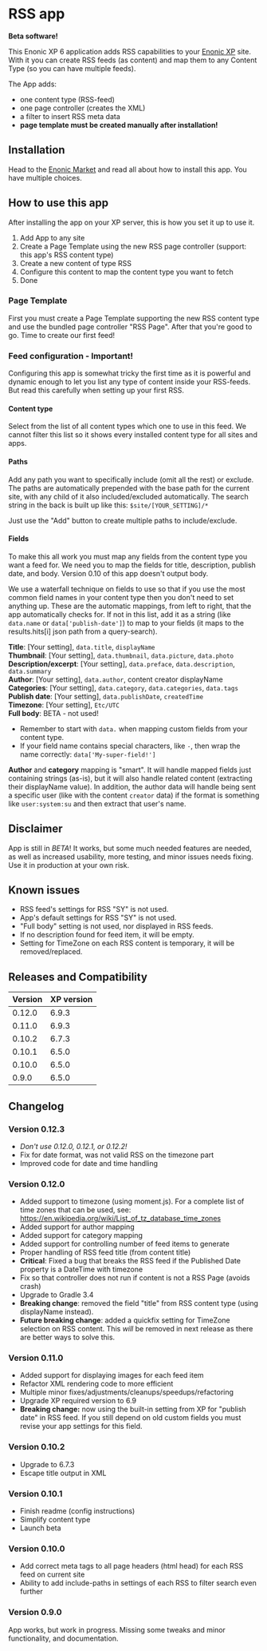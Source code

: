 # RSS app

**Beta software!**

This Enonic XP 6 application adds RSS capabilities to your [Enonic XP](https://github.com/enonic/xp) site. With it you can create RSS feeds (as content) and map them to any Content Type (so you can have multiple feeds).

The App adds:
* one content type (RSS-feed)
* one page controller (creates the XML)
* a filter to insert RSS meta data
* **page template must be created manually after installation!**

## Installation

Head to the [Enonic Market](https://market.enonic.com/vendors/enonic/com.enonic.app.rss) and read all about how to install this app. You have multiple choices.

## How to use this app

After installing the app on your XP server, this is how you set it up to use it.

1. Add App to any site
2. Create a Page Template using the new RSS page controller (support: this app's RSS content type)
3. Create a new content of type RSS
4. Configure this content to map the content type you want to fetch
5. Done

### Page Template

First you must create a Page Template supporting the new RSS content type and use the bundled page controller "RSS Page". After that you're good to go. Time to create our first feed!

### Feed configuration - Important!

Configuring this app is somewhat tricky the first time as it is powerful and dynamic enough to let you list any type of content inside your RSS-feeds. But read this carefully when setting up your first RSS.

#### Content type

Select from the list of all content types which one to use in this feed. We cannot filter this list so it shows every installed content type for all sites and apps.

#### Paths

Add any path you want to specifically include (omit all the rest) or exclude. The paths are automatically prepended with the base path for the current site, with any child of it also included/excluded automatically. The search string in the back is built up like this: `$site/[YOUR_SETTING]/*`

Just use the "Add" button to create multiple paths to include/exclude.

#### Fields

To make this all work you must map any fields from the content type you want a feed for. We need you to map the fields for title, description, publish date, and body. Version 0.10 of this app doesn't output body.

We use a waterfall technique on fields to use so that if you use the most common field names in your content type then you don't need to set anything up. These are the automatic mappings, from left to right, that the app automatically checks for. If not in this list, add it as a string (like `data.name` or `data['publish-date']`) to map to your fields (it maps to the results.hits[i] json path from a query-search).

**Title**: [Your setting], `data.title`, `displayName`  
**Thumbnail**: [Your setting], `data.thumbnail`, `data.picture`, `data.photo`  
**Description/excerpt**: [Your setting], `data.preface`, `data.description`, `data.summary`  
**Author**: [Your setting], `data.author`, content creator displayName  
**Categories**: [Your setting], `data.category`, `data.categories`, `data.tags`  
**Publish date**: [Your setting], `data.publishDate`, `createdTime`  
**Timezone**: [Your setting], `Etc/UTC`  
**Full body**: BETA - not used!

* Remember to start with `data.` when mapping custom fields from your content type.
* If your field name contains special characters, like `-`, then wrap the name correctly: `data['My-super-field!']`

**Author** and **category** mapping is "smart". It will handle mapped fields just containing strings (as-is), but it will also handle related content (extracting their displayName value). In addition, the author data will handle being sent a specific user (like with the content `creator` data) if the format is something like `user:system:su` and then extract that user's name.

## Disclaimer

App is still in *BETA*! It works, but some much needed features are needed, as well as increased usability, more testing, and minor issues needs fixing. Use it in production at your own risk.

## Known issues

* RSS feed's settings for RSS "SY" is not used.
* App's default settings for RSS "SY" is not used.
* "Full body" setting is not used, nor displayed in RSS feeds.
* If no description found for feed item, it will be empty.
* Setting for TimeZone on each RSS content is temporary, it will be removed/replaced.

## Releases and Compatibility

| Version        | XP version |
| ------------- | ------------- |
| 0.12.0 | 6.9.3 |
| 0.11.0 | 6.9.3 |
| 0.10.2 | 6.7.3 |
| 0.10.1 | 6.5.0 |
| 0.10.0 | 6.5.0 |
| 0.9.0 | 6.5.0 |

## Changelog

### Version 0.12.3

* *Don't use 0.12.0, 0.12.1, or 0.12.2!*
* Fix for date format, was not valid RSS on the timezone part
* Improved code for date and time handling

### Version 0.12.0

* Added support to timezone (using moment.js). For a complete list of time zones that can be used, see:
https://en.wikipedia.org/wiki/List_of_tz_database_time_zones
* Added support for author mapping
* Added support for category mapping
* Added support for controlling number of feed items to generate
* Proper handling of RSS feed title (from content title)
* **Critical**: Fixed a bug that breaks the RSS feed if the Published Date property is a DateTime with timezone
* Fix so that controller does not run if content is not a RSS Page (avoids crash)
* Upgrade to Gradle 3.4
* **Breaking change**: removed the field "title" from RSS content type (using displayName instead).
* **Future breaking change**: added a quickfix setting for TimeZone selection on RSS content. This *will* be removed in next release as there are better ways to solve this.

### Version 0.11.0

* Added support for displaying images for each feed item
* Refactor XML rendering code to more efficient
* Multiple minor fixes/adjustments/cleanups/speedups/refactoring
* Upgrade XP required version to 6.9
* **Breaking change:** now using the built-in setting from XP for "publish date" in RSS feed. If you still depend on old custom fields you must revise your app settings for this field.

### Version 0.10.2

* Upgrade to 6.7.3
* Escape title output in XML

### Version 0.10.1

* Finish readme (config instructions)
* Simplify content type
* Launch beta

### Version 0.10.0

* Add correct meta tags to all page headers (html head) for each RSS feed on current site
* Ability to add include-paths in settings of each RSS to filter search even further

### Version 0.9.0

App works, but work in progress. Missing some tweaks and minor functionality, and documentation.
